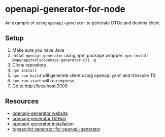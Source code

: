 # openapi-generator-for-node

An example of using `openapi-generator` to generate DTOs and dummy client

## Setup 

1. Make sure you have Java
1. Install `openapi-generator` using npm package wrapper:
    `npm install @openapitools/openapi-generator-cli -g`
1. Clone repository
1. `npm install`
1. `npm run build` will generate client using openapi.yaml and transpile TS
1. `npm run start` will run express
1. Go to http://localhost:3000

## Resources

- [openapi-generator website](https://openapi-generator.tech/)
- [openapi-generator GitHub](https://github.com/OpenAPITools/openapi-generator)
- [openapi-generator installation](https://openapi-generator.tech/docs/installation)
- [typescript generator for openapi-generator](https://openapi-generator.tech/docs/generators/typescript-node)
